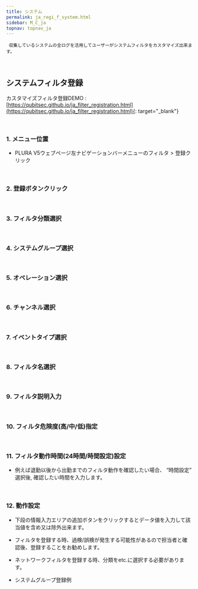 ```yaml
---
title: システム
permalink: ja_regi_f_system.html
sidebar: M_C_ja
topnav: topnav_ja
---
```


     収集しているシステムの全ログを活用してユーザーがシステムフィルタをカスタマイズ出来ます。

<br />
 
## システムフィルタ登録

<!-- [![image](/docs/images/Manual/common/regi/system/1.png){: width="800" }](/docs/images/Manual/common/regi/system/1.png){: target="_blank"}-->

カスタマイズフィルタ登録DEMO : [https://qubitsec.github.io/ja_filter_registration.html](https://qubitsec.github.io/ja_filter_registration.html){: target="_blank"}

<br />

### 1. メニュー位置
- PLURA V5ウェブページ左ナビゲーションバーメニューのフィルタ > 登録クリック  
<!-- [![image](/docs/images/Manual/common/regi/system/2.png)](/docs/images/Manual/common/regi/system/2.png){: target="_blank"}-->

<br />

### 2. 登録ボタンクリック
<!-- [![image](/docs/images/Manual/common/regi/system/3.png)](/docs/images/Manual/common/regi/system/3.png){: target="_blank"}-->

<br />

### 3. フィルタ分類選択
<!-- [![image](/docs/images/Manual/common/regi/system/4.png){: width="800" }](/docs/images/Manual/common/regi/system/4.png){: target="_blank"}-->

<br />

### 4. システムグループ選択

<br />

### 5. オペレーション選択

<br />

### 6. チャンネル選択
<!-- [![image](/docs/images/Manual/common/regi/system/5.png){: width="800" }](/docs/images/Manual/common/regi/system/5.png){: target="_blank"}-->

<br />

### 7. イベントタイプ選択
<!-- [![image](/docs/images/Manual/common/regi/system/6.png){: width="800" }](/docs/images/Manual/common/regi/system/6.png){: target="_blank"}-->

<br />

### 8. フィルタ名選択

<br />

### 9. フィルタ説明入力

<br />

### 10. フィルタ危険度(高/中/低)指定

<br />

### 11. フィルタ動作時間(24時間/時間設定)設定
<!-- [![image](/docs/images/Manual/common/regi/system/7.png)](/docs/images/Manual/common/regi/system/7.png){: target="_blank"}-->

- 例えば退勤以後から出勤までのフィルタ動作を確認したい場合、 “時間設定” 選択後, 確認したい時間を入力します。

<br />

### 12. 動作設定

- 下段の情報入力エリアの追加ボタンをクリックするとデータ値を入力して該当値を含め又は除外出来ます。

- フィルタを登録する時、過検/誤検が発生する可能性があるので担当者と確認後、登録することをお勧めします。

- ネットワークフィルタを登録する時、分類をetc.に選択する必要があります。

- システムグループ登録例

<!-- [![image](/docs/images/Manual/common/regi/system/8.png){: width="800" }](/docs/images/Manual/common/regi/system/8.png){: target="_blank"}-->


 